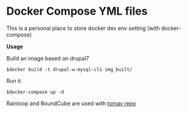 # Docker Compose YML files

This is a personal place to store docker dev env setting (with docker-compose)

**Usage**

Build an image based on drupal7 

`$docker build -t drupal-w-mysql-cli img_built/`

Run it

`$docker-compose up -d`


Rainloop and RoundCube are used with [tomav repo](https://github.com/tomav/docker-mailserver)

